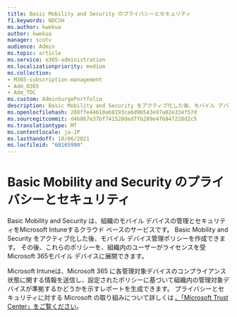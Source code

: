 ```yaml
---
title: Basic Mobility and Security のプライバシーとセキュリティ
f1.keywords: NOCSH
ms.author: kwekua
author: kwekua
manager: scotv
audience: Admin
ms.topic: article
ms.service: o365-administration
ms.localizationpriority: medium
ms.collection:
- M365-subscription-management
- Adm_O365
- Adm_TOC
ms.custom: AdminSurgePortfolio
description: Basic Mobility and Security をアクティブ化した後、モバイル デバイス管理ポリシーを作成できます。
ms.openlocfilehash: 288ffe44610a68193ca6d96543e97a02e334f57d
ms.sourcegitcommit: d4b867e37bf741528ded7fb289e4f6847228d2c5
ms.translationtype: MT
ms.contentlocale: ja-JP
ms.lasthandoff: 10/06/2021
ms.locfileid: "60165990"
---
```

# <a name="privacy-and-security-in-basic-mobility-and-security"></a>Basic Mobility and Security のプライバシーとセキュリティ

Basic Mobility and Security は、組織のモバイル デバイスの管理とセキュリティをMicrosoft Intuneするクラウド ベースのサービスです。 Basic Mobility and Security をアクティブ化した後、モバイル デバイス管理ポリシーを作成できます。 その後、これらのポリシーを、組織内のユーザーがライセンスを受Microsoft 365モバイル デバイスに展開できます。

Microsoft Intuneは、Microsoft 365 に各管理対象デバイスのコンプライアンス状態に関する情報を送信し、設定されたポリシーに基づいて組織内の管理対象デバイスが準拠するかどうかを示すレポートを生成できます。 プライバシーとセキュリティに対する Microsoft の取り組みについて詳しくは [、「Microsoft Trust Center」をご覧ください](https://www.microsoft.com/trust-center)。